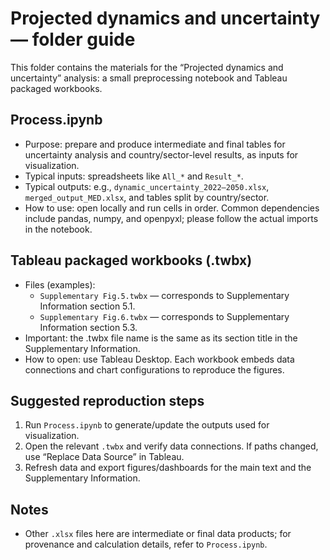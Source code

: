 # Projected dynamics and uncertainty — folder guide

This folder contains the materials for the “Projected dynamics and uncertainty” analysis: a small preprocessing notebook and Tableau packaged workbooks.

## Process.ipynb

- Purpose: prepare and produce intermediate and final tables for uncertainty analysis and country/sector-level results, as inputs for visualization.
- Typical inputs: spreadsheets like `All_*` and `Result_*`.
- Typical outputs: e.g., `dynamic_uncertainty_2022—2050.xlsx`, `merged_output_MED.xlsx`, and tables split by country/sector.
- How to use: open locally and run cells in order. Common dependencies include pandas, numpy, and openpyxl; please follow the actual imports in the notebook.

## Tableau packaged workbooks (.twbx)

- Files (examples):
  - `Supplementary Fig.5.twbx` — corresponds to Supplementary Information section 5.1.
  - `Supplementary Fig.6.twbx` — corresponds to Supplementary Information section 5.3.
- Important: the .twbx file name is the same as its section title in the Supplementary Information.
- How to open: use Tableau Desktop. Each workbook embeds data connections and chart configurations to reproduce the figures.

## Suggested reproduction steps

1. Run `Process.ipynb` to generate/update the outputs used for visualization.
2. Open the relevant `.twbx` and verify data connections. If paths changed, use “Replace Data Source” in Tableau.
3. Refresh data and export figures/dashboards for the main text and the Supplementary Information.

## Notes

- Other `.xlsx` files here are intermediate or final data products; for provenance and calculation details, refer to `Process.ipynb`.
